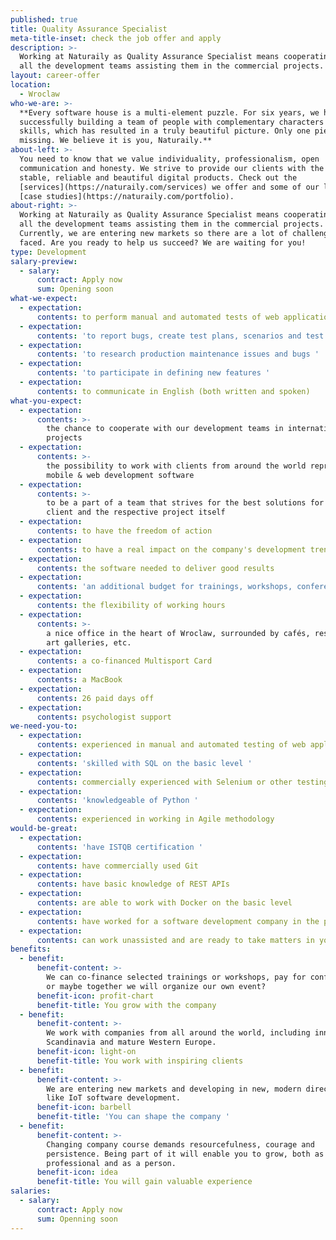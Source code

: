 ```yaml
---
published: true
title: Quality Assurance Specialist
meta-title-inset: check the job offer and apply
description: >-
  Working at Naturaily as Quality Assurance Specialist means cooperating with
  all the development teams assisting them in the commercial projects.
layout: career-offer
location:
  - Wroclaw
who-we-are: >-
  **Every software house is a multi-element puzzle. For six years, we have been
  successfully building a team of people with complementary characters and
  skills, which has resulted in a truly beautiful picture. Only one piece is
  missing. We believe it is you, Naturaily.**
about-left: >-
  You need to know that we value individuality, professionalism, open
  communication and honesty. We strive to provide our clients with the best,
  stable, reliable and beautiful digital products. Check out the
  [services](https://naturaily.com/services) we offer and some of our latest
  [case studies](https://naturaily.com/portfolio).
about-right: >-
  Working at Naturaily as Quality Assurance Specialist means cooperating with
  all the development teams assisting them in the commercial projects.
  Currently, we are entering new markets so there are a lot of challenges to be
  faced. Are you ready to help us succeed? We are waiting for you!
type: Development
salary-preview:
  - salary:
      contract: Apply now
      sum: Opening soon
what-we-expect:
  - expectation:
      contents: to perform manual and automated tests of web applications and APIs
  - expectation:
      contents: 'to report bugs, create test plans, scenarios and test cases'
  - expectation:
      contents: 'to research production maintenance issues and bugs '
  - expectation:
      contents: 'to participate in defining new features '
  - expectation:
      contents: to communicate in English (both written and spoken)
what-you-expect:
  - expectation:
      contents: >-
        the chance to cooperate with our development teams in international
        projects
  - expectation:
      contents: >-
        the possibility to work with clients from around the world representing
        mobile & web development software
  - expectation:
      contents: >-
        to be a part of a team that strives for the best solutions for each
        client and the respective project itself
  - expectation:
      contents: to have the freedom of action
  - expectation:
      contents: to have a real impact on the company's development trends
  - expectation:
      contents: the software needed to deliver good results
  - expectation:
      contents: 'an additional budget for trainings, workshops, conferences, etc.'
  - expectation:
      contents: the flexibility of working hours
  - expectation:
      contents: >-
        a nice office in the heart of Wroclaw, surrounded by cafés, restaurants,
        art galleries, etc.
  - expectation:
      contents: a co-financed Multisport Card
  - expectation:
      contents: a MacBook
  - expectation:
      contents: 26 paid days off
  - expectation:
      contents: psychologist support
we-need-you-to:
  - expectation:
      contents: experienced in manual and automated testing of web applications
  - expectation:
      contents: 'skilled with SQL on the basic level '
  - expectation:
      contents: commercially experienced with Selenium or other testing framework
  - expectation:
      contents: 'knowledgeable of Python '
  - expectation:
      contents: experienced in working in Agile methodology
would-be-great:
  - expectation:
      contents: 'have ISTQB certification '
  - expectation:
      contents: have commercially used Git
  - expectation:
      contents: have basic knowledge of REST APIs
  - expectation:
      contents: are able to work with Docker on the basic level
  - expectation:
      contents: have worked for a software development company in the past
  - expectation:
      contents: can work unassisted and are ready to take matters in your hands
benefits:
  - benefit:
      benefit-content: >-
        We can co-finance selected trainings or workshops, pay for conferences,
        or maybe together we will organize our own event?
      benefit-icon: profit-chart
      benefit-title: You grow with the company
  - benefit:
      benefit-content: >-
        We work with companies from all around the world, including innovative
        Scandinavia and mature Western Europe.
      benefit-icon: light-on
      benefit-title: You work with inspiring clients
  - benefit:
      benefit-content: >-
        We are entering new markets and developing in new, modern directions,
        like IoT software development.
      benefit-icon: barbell
      benefit-title: 'You can shape the company '
  - benefit:
      benefit-content: >-
        Changing company course demands resourcefulness, courage and
        persistence. Being part of it will enable you to grow, both as a
        professional and as a person.
      benefit-icon: idea
      benefit-title: You will gain valuable experience
salaries:
  - salary:
      contract: Apply now
      sum: Openning soon
---
```



